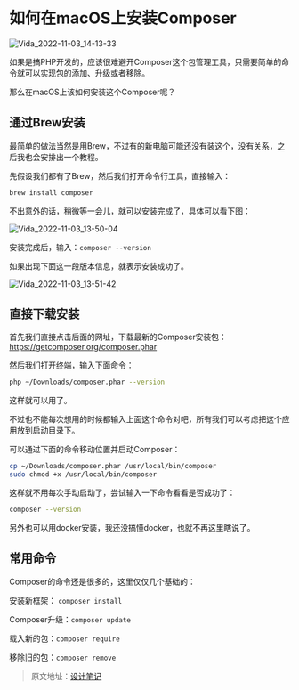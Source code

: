 # 如何在macOS上安装Composer



![Vida_2022-11-03_14-13-33](https://pic.shejibiji.com/i/2022/11/03/63635c2547c24.jpg)

如果是搞PHP开发的，应该很难避开Composer这个包管理工具，只需要简单的命令就可以实现包的添加、升级或者移除。

那么在macOS上该如何安装这个Composer呢？

## 通过Brew安装

最简单的做法当然是用Brew，不过有的新电脑可能还没有装这个，没有关系，之后我也会安排出一个教程。

先假设我们都有了Brew，然后我们打开命令行工具，直接输入：

```bash
brew install composer
```

不出意外的话，稍微等一会儿，就可以安装完成了，具体可以看下图：

![Vida_2022-11-03_13-50-04](https://pic.shejibiji.com/i/2022/11/03/63635b839f535.png)

安装完成后，输入：`composer --version`

如果出现下面这一段版本信息，就表示安装成功了。

![Vida_2022-11-03_13-51-42](https://pic.shejibiji.com/i/2022/11/03/63635b8d29c1f.png)

## 直接下载安装

首先我们直接点击后面的网址，下载最新的Composer安装包：https://getcomposer.org/composer.phar

然后我们打开终端，输入下面命令：

```bash
php ~/Downloads/composer.phar --version
```

这样就可以用了。

不过也不能每次想用的时候都输入上面这个命令对吧，所有我们可以考虑把这个应用放到启动目录下。

可以通过下面的命令移动位置并启动Composer：

```bash
cp ~/Downloads/composer.phar /usr/local/bin/composer
sudo chmod +x /usr/local/bin/composer
```

这样就不用每次手动启动了，尝试输入一下命令看看是否成功了：

```bash
composer --version
```



另外也可以用docker安装，我还没搞懂docker，也就不再这里瞎说了。

## 常用命令

Composer的命令还是很多的，这里仅仅几个基础的：

安装新框架： `composer install`

Composer升级：`composer update`

载入新的包：`composer require`

移除旧的包：`composer remove`



> 原文地址：[设计笔记](https://www.shejibiji.com/archives/9319)
